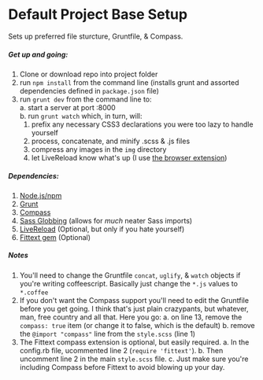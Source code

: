 Default Project Base Setup
=====

Sets up preferred file sturcture, Gruntfile, & Compass.

##### Get up and going:

1. Clone or download repo into project folder
2. run `npm install` from the command line (installs grunt and assorted dependencies defined in `package.json` file)
3. run `grunt dev` from the command line to:  
  a. start a server at port :8000  
  b. run `grunt watch` which, in turn, will:  
    1. prefix any necessary CSS3 declarations you were too lazy to handle yourself  
    2. process, concatenate, and minify .scss & .js files  
    3. compress any images in the `img` directory  
    4. let LiveReload know what's up (I use [the browser extension](http://feedback.livereload.com/knowledgebase/articles/86242-how-do-i-install-and-use-the-browser-extensions-))  

##### Dependencies:

1. [Node.js/npm](http://nodejs.org/)
2. [Grunt](http://gruntjs.com/)
3. [Compass](http://compass-style.org/)
4. [Sass Globbing](https://github.com/chriseppstein/sass-globbing) (allows for *much* neater Sass imports)
5. [LiveReload](http://livereload.com/) (Optional, but only if you hate yourself)
6. [Fittext gem](https://github.com/bookcasey/fittext) (Optional)

##### Notes
1. You'll need to change the Gruntfile `concat`, `uglify`, & `watch` objects if you're writing coffeescript. Basically just change the `*.js` values to `*.coffee`
2. If you don't want the Compass support you'll need to edit the Gruntfile before you get going. I think that's just plain crazypants, but whatever, man, free country and all that. Here you go:
  a. on line 13, remove the `compass: true` item (or change it to false, which is the default)
  b. remove the `@import "compass"` line from the `style.scss` (line 1)
3. The Fittext compass extension is optional, but easily required. 
  a. In the config.rb file, ucommented line 2 (`require 'fittext'`).
  b. Then uncomment line 2 in the main `style.scss` file.
  c. Just make sure you're including Compass before Fittext to avoid blowing up your day.